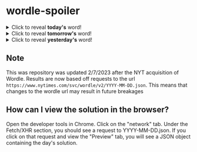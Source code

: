 # wordle-spoiler

<details>
  <summary>Click to reveal <b>today's</b> word!</summary>
  <br>
  <b> vague </b>
</details>

<details>
  <summary>Click to reveal <b>tomorrow's</b> word!</summary>
  <br>
  <b> arbor </b>
</details>

<details>
  <summary>Click to reveal <b>yesterday's</b> word!</summary>
  <br>
  <b> riper </b>
</details>

## Note
This was repository was updated 2/7/2023 after the NYT acquisition of Wordle. Results are now based off requests to the url `https://www.nytimes.com/svc/wordle/v2/YYYY-MM-DD.json`. This means that changes to the wordle url may result in future breakages

## How can I view the solution in the browser?
Open the developer tools in Chrome. Click on the "network" tab. Under the Fetch/XHR section, you should see a request to YYYY-MM-DD.json. If you click on that request and view the "Preview" tab, you will see a JSON object containing the day's solution.